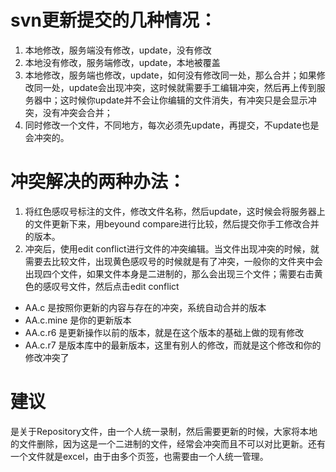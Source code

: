 # svn更新提交的几种情况：
1. 本地修改，服务端没有修改，update，没有修改
2. 本地没有修改，服务端修改，update，本地被覆盖
3. 本地修改，服务端也修改，update，如何没有修改同一处，那么合并；如果修改同一处，update会出现冲突，这时候就需要手工编辑冲突，然后再上传到服务器中；这时候你update并不会让你编辑的文件消失，有冲突只是会显示冲突，没有冲突会合并；
4. 同时修改一个文件，不同地方，每次必须先update，再提交，不update也是会冲突的。

# 冲突解决的两种办法：
1. 将红色感叹号标注的文件，修改文件名称，然后update，这时候会将服务器上的文件更新下来，用beyound compare进行比较，然后提交你手工修改合并的版本。
2. 冲突后，使用edit conflict进行文件的冲突编辑。当文件出现冲突的时候，就需要去比较文件，出现黄色感叹号的时候就是有了冲突，一般你的文件夹中会出现四个文件，如果文件本身是二进制的，那么会出现三个文件；需要右击黄色的感叹号文件，然后点击edit conflict

* AA.c 是按照你更新的内容与存在的冲突，系统自动合并的版本
* AA.c.mine 是你的更新版本
* AA.c.r6 是更新操作以前的版本，就是在这个版本的基础上做的现有修改
* AA.c.r7 是版本库中的最新版本，这里有别人的修改，而就是这个修改和你的修改冲突了

# 建议
是关于Repository文件，由一个人统一录制，然后需要更新的时候，大家将本地的文件删除，因为这是一个二进制的文件，经常会冲突而且不可以对比更新。还有一个文件就是excel，由于由多个页签，也需要由一个人统一管理。
